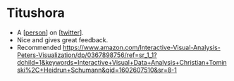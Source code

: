 # Titushora
- A [[person]] on [[twitter]].
- Nice and gives great feedback.
- Recommended https://www.amazon.com/Interactive-Visual-Analysis-Peters-Visualization/dp/0367898756/ref=sr_1_1?dchild=1&keywords=Interactive+Visual+Data+Analysis+Christian+Tominski%2C+Heidrun+Schumann&qid=1602607510&sr=8-1 

[//begin]: # "Autogenerated link references for markdown compatibility"
[person]: person "Person"
[twitter]: twitter "twitter"
[//end]: # "Autogenerated link references"